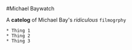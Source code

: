 #Michael Baywatch

A **catelog** of Michael Bay's _ridiculous_ `filmogrphy`

```
* Thing 1
* Thing 2 
* Thing 3
```

